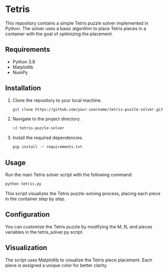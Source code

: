 # Tetris

This repository contains a simple Tetris puzzle solver implemented in Python. The solver uses a basic algorithm to place Tetris pieces in a container with the goal of optimizing the placement.

## Requirements
- Python 3.8
- Matplotlib
- NumPy

## Installation
1. Clone the repository to your local machine.
   ```bash
   git clone https://github.com/your-username/tetris-puzzle-solver.git
2. Navigate to the project directory.
   ```bash
   cd tetris-puzzle-solver
3. Install the required dependencies.
    ```bash
   pip install -r requirements.txt

## Usage
Run the main Tetris solver script with the following command:
```bash
python tetris.py
```
This script visualizes the Tetris puzzle-solving process, placing each piece in the container step by step.

## Configuration
You can customize the Tetris puzzle by modifying the M, N, and pieces variables in the tetris_solver.py script.

## Visualization
The script uses Matplotlib to visualize the Tetris piece placement. Each piece is assigned a unique color for better clarity.
